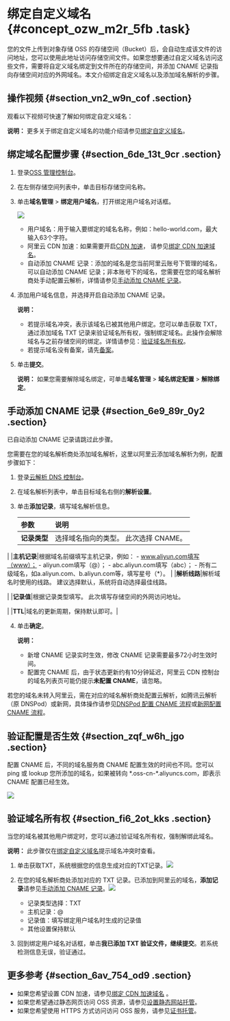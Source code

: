 # 绑定自定义域名 {#concept_ozw_m2r_5fb .task}

您的文件上传到对象存储 OSS 的存储空间（Bucket）后，会自动生成该文件的访问地址，您可以使用此地址访问存储空间文件。如果您想要通过自定义域名访问这些文件，需要将自定义域名绑定到文件所在的存储空间，并添加 CNAME 记录指向存储空间对应的外网域名。本文介绍绑定自定义域名以及添加域名解析的步骤。

## 操作视频 {#section_vn2_w9n_cof .section}

观看以下视频可快速了解如何绑定自定义域名：  

**说明：** 更多关于绑定自定义域名的功能介绍请参见[绑定自定义域名](../../../../cn.zh-CN/开发指南/存储空间（Bucket）/绑定自定义域名.md#)。

## 绑定域名配置步骤 {#section_6de_13t_9cr .section}

1.  登录[OSS 管理控制台](https://oss.console.aliyun.com/overview)。
2.  在左侧存储空间列表中，单击目标存储空间名称。
3.  单击**域名管理** \> **绑定用户域名**，打开绑定用户域名对话框。 

    ![](http://static-aliyun-doc.oss-cn-hangzhou.aliyuncs.com/assets/img/63857/156686923632011_zh-CN.png)

    -   用户域名：用于输入要绑定的域名名称，例如：hello-world.com，最大输入63个字符。
    -   阿里云 CDN 加速：如果需要开启[CDN 加速](../../../../cn.zh-CN/开发指南/隐藏/CDN加速OSS.md#)， 请参见[绑定 CDN 加速域名](cn.zh-CN/控制台用户指南/管理存储空间/管理域名/绑定CDN加速域名.md#)。
    -   自动添加 CNAME 记录：添加的域名是您当前阿里云账号下管理的域名，可以自动添加 CNAME 记录；非本账号下的域名，您需要在您的域名解析商处手动配置云解析，详情请参见[手动添加 CNAME 记录](#section_6e9_89r_0y2)。
4.  添加用户域名信息，并选择开启自动添加 CNAME 记录。 

    **说明：** 

    -   若提示域名冲突，表示该域名已被其他用户绑定。您可以单击获取 TXT，通过添加域名 TXT 记录来验证域名所有权，强制绑定域名。此操作会解除域名与之前存储空间的绑定。详情请参见：[验证域名所有权](#section_fi6_2ot_kks)。
    -   若提示域名没有备案，请先[备案](https://beian.aliyun.com/order/selfBaIndex.htm)。
5.  单击**提交**。 

    **说明：** 如果您需要解除域名绑定，可单击**域名管理** \> **域名绑定配置** \> **解除绑定**。


## 手动添加 CNAME 记录 {#section_6e9_89r_0y2 .section}

已自动添加 CNAME 记录请跳过此步骤。

您需要在您的域名解析商处添加域名解析，这里以阿里云添加域名解析为例，配置步骤如下：

1.  登录[云解析 DNS 控制台](https://dns.console.aliyun.com/#/dns/domainList)。
2.  在域名解析列表中，单击目标域名右侧的**解析设置**。
3.  单击**添加记录**，填写域名解析信息。 

    |参数|说明|
    |:-|:-|
    |**记录类型**|选择域名指向的类型。 此次选择 CNAME。

 |
    |**主机记录**|根据域名前缀填写主机记录，例如：     -   www.aliyun.com填写（www）；
    -   aliyun.com填写（@）；
    -   abc.aliyun.com填写（abc）；
    -   所有二级域名，如a.aliyun.com、b.aliyun.com等，填写星号（\*）。
 |
    |**解析线路**|解析域名时使用的线路。 建议选择默认，系统将自动选择最佳线路。

 |
    |**记录值**|根据记录类型填写。 此次填写存储空间的外网访问地址。

 |
    |**TTL**|域名的更新周期，保持默认即可。|

4.  单击**确定**。 

    **说明：** 

    -   新增 CNAME 记录实时生效，修改 CNAME 记录需要最多72小时生效时间。
    -   配置完 CNAME 后，由于状态更新约有10分钟延迟，阿里云 CDN 控制台的域名列表页可能仍提示**未配置 CNAME**，请忽略。

若您的域名未转入阿里云，需在对应的域名解析商处配置云解析，如腾讯云解析（原 DNSPod）或新网，具体操作请参见[DNSPod 配置 CNAME 流程](https://help.aliyun.com/document_detail/27145.html)或[新网配置 CNAME 流程](https://help.aliyun.com/document_detail/27146.html)。

## 验证配置是否生效 {#section_zqf_w6h_jgo .section}

配置 CNAME 后，不同的域名服务商 CNAME 配置生效的时间也不同。您可以 ping 或 lookup 您所添加的域名，如果被转向 \*.oss-cn-\*.aliyuncs.com，即表示 CNAME 配置已经生效。

![](http://static-aliyun-doc.oss-cn-hangzhou.aliyuncs.com/assets/img/63857/156686923632019_zh-CN.png)

## 验证域名所有权 {#section_fi6_2ot_kks .section}

当您的域名被其他用户绑定时，您可以通过验证域名所有权，强制解绑此域名。

**说明：** 此步骤仅在[绑定自定义域名](#step_08d_k4y_kra)提示域名冲突时查看。

1.  单击获取TXT，系统根据您的信息生成对应的TXT记录。![](http://static-aliyun-doc.oss-cn-hangzhou.aliyuncs.com/assets/img/63870/156686923632020_zh-CN.png)


2.  在您的域名解析商处添加对应的 TXT 记录。已添加到阿里云的域名，**添加记录**请参见[手动添加 CNAME 记录](#section_6e9_89r_0y2)。![](http://static-aliyun-doc.oss-cn-hangzhou.aliyuncs.com/assets/img/63870/156686923632022_zh-CN.png)

 
    -   记录类型选择：TXT
    -   主机记录：@
    -   记录值：填写绑定用户域名时生成的记录值
    -   其他设置保持默认
3.  回到绑定用户域名对话框，单击**我已添加 TXT 验证文件，继续提交**。若系统检测信息无误，验证通过。

## 更多参考 {#section_6av_754_od9 .section}

-   如果您希望设置 CDN 加速，请参见[绑定 CDN 加速域名](cn.zh-CN/控制台用户指南/管理存储空间/管理域名/绑定CDN加速域名.md#) 。
-   如果您希望通过静态网页访问 OSS 资源，请参见[设置静态网站托管](cn.zh-CN/控制台用户指南/管理存储空间/设置静态网站托管.md#)。
-   如果您希望使用 HTTPS 方式访问访问 OSS 服务，请参见[证书托管](cn.zh-CN/控制台用户指南/管理存储空间/管理域名/证书托管.md#)。

